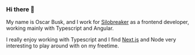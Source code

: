 ### Hi there 👋

My name is Oscar Busk, and I work for [Silobreaker](https://github.com/Silobreaker) as a frontend developer, working mainly with Typescript and Angular.

I really enjoy working with Typescript and I find [Next.js](https://github.com/vercel/next.js) and Node very interesting to play around with on my freetime.

<!--
**oBusk/oBusk** is a ✨ _special_ ✨ repository because its `README.md` (this file) appears on your GitHub profile.

Here are some ideas to get you started:

- 🔭 I’m currently working on ...
- 🌱 I’m currently learning ...
- 👯 I’m looking to collaborate on ...
- 🤔 I’m looking for help with ...
- 💬 Ask me about ...
- 📫 How to reach me: ...
- 😄 Pronouns: ...
- ⚡ Fun fact: ...
-->

